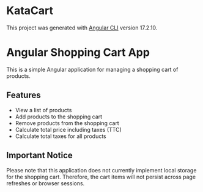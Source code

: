 # KataCart

This project was generated with [Angular CLI](https://github.com/angular/angular-cli) version 17.2.10.

# Angular Shopping Cart App

This is a simple Angular application for managing a shopping cart of products.

## Features

- View a list of products
- Add products to the shopping cart
- Remove products from the shopping cart
- Calculate total price including taxes (TTC)
- Calculate total taxes for all products

## Important Notice

Please note that this application does not currently implement local storage for the shopping cart. Therefore, the cart items will not persist across page refreshes or browser sessions.
